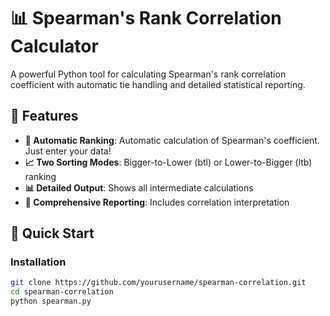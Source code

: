 # 📊 Spearman's Rank Correlation Calculator

A powerful Python tool for calculating Spearman's rank correlation coefficient with automatic tie handling and detailed statistical reporting.

## 🎯 Features

- **🔢 Automatic Ranking**: Automatic calculation of Spearman's coefficient. Just enter your data!
- **📈 Two Sorting Modes**: Bigger-to-Lower (btl) or Lower-to-Bigger (ltb) ranking
- **📊 Detailed Output**: Shows all intermediate calculations
- **📝 Comprehensive Reporting**: Includes correlation interpretation

## 🚀 Quick Start

### Installation
```bash
git clone https://github.com/yourusername/spearman-correlation.git
cd spearman-correlation
python spearman.py
